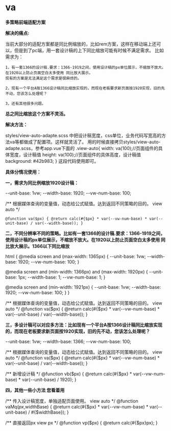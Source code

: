 # va
**多策略前端适配方案**

**解决的痛点:**

当前大部分的适配方案都是同比例缩放的，比如rem方案，这样在移动端上还可以，但是到了pc端，用一套设计稿的上下同比缩放可能有时候不满足需求。
比如需求为：

    1，有一套1366的设计稿.要求：1366-1919之间，使用设计稿的px单位展示，不缩放不放大。在1920以上防止页面空白太多使用 同比放大展示。
    现有的方案是无法满足这个需求是很麻烦的。
    
    2，现有一个平台A按1366设计稿同比缩放实现的，而现在老板要求新页面按1920实现，旧的先不动，您该怎么处理呢？
    
    3，还有其他很多问题。

**总之同比缩放这个方案不灵活。**

**解决方法：**

styles/view-auto-adapte.scss 中把设计稿宽度，css单位，业务代码写宽高的方法va等都做成了配置项。这样就灵活了。
用的时候直接拷贝styles/view-auto-adapte.scss，参考app.vue下面的
.view-auto{
    width: va(100);//页面组件的具体宽度，设计稿值
    height: va(100);//页面组件的具体高度，设计稿值
    background: #42b983;
}
这段代码使用即可。


**具体分情况使用：**

**一，需求为同比例缩放1920设计稿：**

--unit-base: 1vw;
--width-base: 1920;
--vw-num-base: 100;

/**
根据媒体查询的变量值，动态给公式赋值。达到返回不同策略的目的。
view auto
*/

`@function va($px) {
@return calc(#{$px} * var(--vw-num-base) * var(--unit-base) / var(--width-base));
}`

**二，不同分辨率不同的策略。比如有一套1366的设计稿.要求：1366-1919之间，使用设计稿的px单位展示，不缩放不放大。在1920以上防止页面空白太多使用 同比放大展示。1366以下同比缩放**

html {
@media screen and (max-width: 1365px) {
--unit-base: 1vw;
--width-base: 1920;
--vw-num-base: 100;
}

@media screen and (min-width: 1366px) and (max-width: 1920px) {
--unit-base: 1px;
--width-base: 1;
--vw-num-base: 1;
}

@media screen and (min-width: 1921px) {
--unit-base: 1vw;
--width-base: 1920;
--vw-num-base: 100;
}
}

/**
根据媒体查询的变量值，动态给公式赋值。达到返回不同策略的目的。
view auto
*/
@function va($px) {
@return calc(#{$px} * var(--vw-num-base) * var(--unit-base) / var(--width-base));
}

**三，多设计稿可以对应多方法：比如现有一个平台A按1366设计稿同比缩放实现的，而现在老板要求新页面按1920实现，旧的先不动，您该怎么处理呢？**

--unit-base: 1vw;
--width-base: 1366;
--vw-num-base: 100;

/**
根据媒体查询的变量值，动态给公式赋值。达到返回不同策略的目的。
view auto
*/
@function va($px) {
@return calc(#{$px} * var(--vw-num-base) * var(--unit-base) / var(--width-base));
}

/**
新增设计稿
*/
@function vb($px) {
@return calc(#{$px} * var(--vw-num-base) * var(--unit-base) / 1920);
}

**四，其他一些小方法 您看着用**

/**
传入设计稿宽度，单独适配页面使用。
view auto
*/
@function vaMq($px,$widthBase) {
@return calc(#{$px} * var(--vw-num-base) * var(--unit-base) / #{$widthBase});
}

/**
直接返回px  view px
*/
@function vp($px) {
@return calc(#{$px}px);
}

